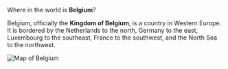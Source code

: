 Where in the world is **Belgium**?
<!--question-->
Belgium, officially the **Kingdom of Belgium**, is a country in Western Europe. It is bordered by the Netherlands to the north, Germany to the east, Luxembourg to the southeast, France to the southwest, and the North Sea to the northwest.

![Map of Belgium](images/EU-Belgium.svg)